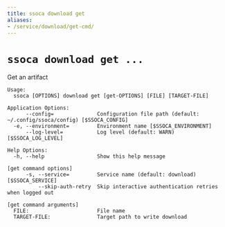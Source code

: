 ```yaml
---
title: ssoca download get
aliases:
- /service/download/get-cmd/
---
```


# `ssoca download get ...`

Get an artifact

    Usage:
      ssoca [OPTIONS] download get [get-OPTIONS] [FILE] [TARGET-FILE]
    
    Application Options:
          --config=              Configuration file path (default: ~/.config/ssoca/config) [$SSOCA_CONFIG]
      -e, --environment=         Environment name [$SSOCA_ENVIRONMENT]
          --log-level=           Log level (default: WARN) [$SSOCA_LOG_LEVEL]
    
    Help Options:
      -h, --help                 Show this help message
    
    [get command options]
          -s, --service=         Service name (default: download) [$SSOCA_SERVICE]
              --skip-auth-retry  Skip interactive authentication retries when logged out
    
    [get command arguments]
      FILE:                      File name
      TARGET-FILE:               Target path to write download
    
